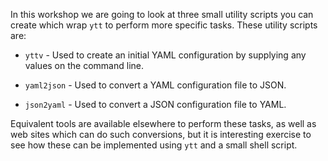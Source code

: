 In this workshop we are going to look at three small utility scripts you can
create which wrap `ytt` to perform more specific tasks. These utility scripts
are:

* `yttv` - Used to create an initial YAML configuration by supplying any values
  on the command line.

* `yaml2json` - Used to convert a YAML configuration file to JSON.

* `json2yaml` - Used to convert a JSON configuration file to YAML.

Equivalent tools are available elsewhere to perform these tasks, as well as web
sites which can do such conversions, but it is interesting exercise to see how
these can be implemented using `ytt` and a small shell script.
